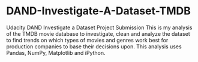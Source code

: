 # DAND-Investigate-A-Dataset-TMDB
Udacity DAND Investigate a Dataset Project Submission
This is my analysis of the TMDB movie database to investigate, clean and analyze the dataset to find trends on which types of movies and genres work best for production companies to base their decisions upon. This analysis uses Pandas, NumPy, Matplotlib and iPython.
